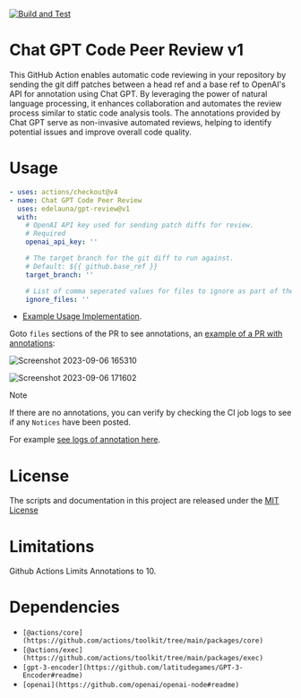 [![Build and Test](https://github.com/actions/checkout/actions/workflows/test.yml/badge.svg)](https://github.com/actions/checkout/actions/workflows/test.yml)

# Chat GPT Code Peer Review v1

This GitHub Action enables automatic code reviewing in your repository by sending the git diff patches between a head ref and a base ref to OpenAI's API for annotation using Chat GPT. By leveraging the power of natural language processing, it enhances collaboration and automates the review process similar to static code analysis tools. The annotations provided by Chat GPT serve as non-invasive automated reviews, helping to identify potential issues and improve overall code quality.

# Usage

<!-- start usage -->
```yaml
- uses: actions/checkout@v4
- name: Chat GPT Code Peer Review
  uses: edelauna/gpt-review@v1
  with:
    # OpenAI API key used for sending patch diffs for review.
    # Required
    openai_api_key: ''

    # The target branch for the git diff to run against.
    # Default: ${{ github.base_ref }}
    target_branch: ''

    # List of comma seperated values for files to ignore as part of the review process.
    ignore_files: ''
```
<!-- end usage -->
* [Example Usage Implementation](https://github.com/edelauna/discord-bot-ai/actions/runs/6128445766/workflow?pr=74#L10).


Goto `files` sections of the PR to see annotations, an [example of a PR with annotations](https://github.com/edelauna/discord-bot-ai/pull/74/files):

![Screenshot 2023-09-06 165310](https://github.com/edelauna/gpt-review/assets/54631123/e37c4a7b-0172-461e-b016-347d7e0f3ccf)

![Screenshot 2023-09-06 171602](https://github.com/edelauna/gpt-review/assets/54631123/f9fd6771-5f1d-423c-8abb-ff56c9917888)

> [!NOTE]
>
> If there are no annotations, you can verify by checking the CI job logs to see if any `Notices` have been posted.
>
> For example [see logs of annotation here](https://github.com/edelauna/discord-bot-ai/actions/runs/6128445766/job/16635484534?pr=74#step:3:570).

# License

The scripts and documentation in this project are released under the [MIT License](LICENSE)


# Limitations
Github Actions Limits Annotations to 10.

# Dependencies
* `[@actions/core](https://github.com/actions/toolkit/tree/main/packages/core)`
* `[@actions/exec](https://github.com/actions/toolkit/tree/main/packages/exec)`
* `[gpt-3-encoder](https://github.com/latitudegames/GPT-3-Encoder#readme)`
* `[openai](https://github.com/openai/openai-node#readme)`
